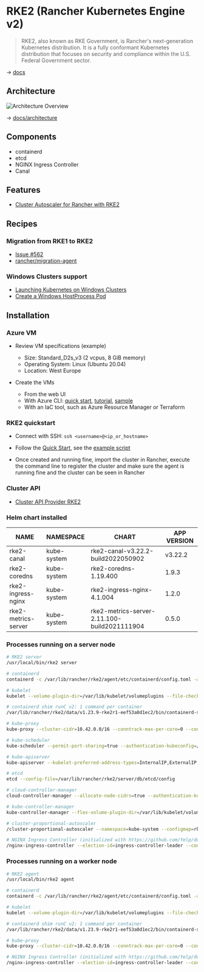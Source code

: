 # RKE2 (Rancher Kubernetes Engine v2)

> RKE2, also known as RKE Government, is Rancher's next-generation Kubernetes distribution. It is a fully conformant Kubernetes distribution that focuses on security and compliance within the U.S. Federal Government sector.

→ [docs](https://docs.rke2.io/)

## Architecture

![Architecture Overview](https://docs.rke2.io/architecture/overview.png)

→ [docs/architecture](https://docs.rke2.io/architecture/architecture/)

## Components

* containerd
* etcd
* NGINX Ingress Controller
* Canal

## Features

* [Cluster Autoscaler for Rancher with RKE2](https://github.com/kubernetes/autoscaler/tree/master/cluster-autoscaler/cloudprovider/rancher)

## Recipes

### Migration from RKE1 to RKE2

* [Issue #562](https://github.com/rancher/rke2/issues/562)
* [rancher/migration-agent](https://github.com/rancher/migration-agent)

### Windows Clusters support

* [Launching Kubernetes on Windows Clusters](https://docs.ranchermanager.rancher.io/pages-for-subheaders/use-windows-clusters)
* [Create a Windows HostProcess Pod](https://kubernetes.io/docs/tasks/configure-pod-container/create-hostprocess-pod/)

## Installation

### Azure VM

* Review VM specifications (example)
  * Size: Standard_D2s_v3 (2 vcpus, 8 GiB memory)
  * Operating System: Linux (Ubuntu 20.04)
  * Location: West Europe

* Create the VMs
  * From the web UI
  * With Azure CLI: [quick start](https://docs.microsoft.com/en-us/azure/virtual-machines/windows/quick-create-cli), [tutorial](https://docs.microsoft.com/en-us/azure/virtual-machines/linux/tutorial-manage-vm), [sample](../samples/scripts/az-vm.sh)
  * With an IaC tool, such as Azure Resource Manager or Terraform

### RKE2 quickstart

* Connect with SSH: `ssh <username>@<ip_or_hostname>`

* Follow the [Quick Start](https://docs.rke2.io/install/quickstart/), see the [example script](../samples/scripts/az-rke2.sh)

* Once created and running fine, import the cluster in Rancher, execute the command line to register the cluster and make sure the agent is running fine and the cluster can be seen in Rancher

### Cluster API

* [Cluster API Provider RKE2](https://github.com/rancher-sandbox/cluster-api-provider-rke2)

### Helm chart installed

NAME                | NAMESPACE   | CHART                                        | APP VERSION
--------------------|-------------|----------------------------------------------|------------
rke2-canal          | kube-system | rke2-canal-v3.22.2-build2022050902           | v3.22.2
rke2-coredns        | kube-system | rke2-coredns-1.19.400                        | 1.9.3
rke2-ingress-nginx  | kube-system | rke2-ingress-nginx-4.1.004                   | 1.2.0
rke2-metrics-server | kube-system | rke2-metrics-server-2.11.100-build2021111904 | 0.5.0

### Processes running on a server node

```bash
# RKE2 server
/usr/local/bin/rke2 server

# containerd
containerd -c /var/lib/rancher/rke2/agent/etc/containerd/config.toml -a /run/k3s/containerd/containerd.sock --state /run/k3s/containerd --root /var/lib/rancher/rke2/agent/containerd

# kubelet
kubelet --volume-plugin-dir=/var/lib/kubelet/volumeplugins --file-check-frequency=5s --sync-frequency=30s --address=0.0.0.0 --alsologtostderr=false --anonymous-auth=false --authentication-token-webhook=true --authorization-mode=Webhook --cgroup-driver=cgroupfs --client-ca-file=/var/lib/rancher/rke2/agent/client-ca.crt --cloud-provider=external --cluster-dns=10.43.0.10 --cluster-domain=cluster.local --container-runtime=remote --container-runtime-endpoint=unix:///run/k3s/containerd/containerd.sock --containerd=/run/k3s/containerd/containerd.sock --eviction-hard=imagefs.available<5%,nodefs.available<5% --eviction-minimum-reclaim=imagefs.available=10%,nodefs.available=10% --fail-swap-on=false --healthz-bind-address=127.0.0.1 --hostname-override=vm-bthomas-rke2server --kubeconfig=/var/lib/rancher/rke2/agent/kubelet.kubeconfig --log-file=/var/lib/rancher/rke2/agent/logs/kubelet.log --log-file-max-size=50 --logtostderr=false --node-labels= --pod-manifest-path=/var/lib/rancher/rke2/agent/pod-manifests --read-only-port=0 --resolv-conf=/run/systemd/resolve/resolv.conf --serialize-image-pulls=false --stderrthreshold=FATAL --tls-cert-file=/var/lib/rancher/rke2/agent/serving-kubelet.crt --tls-private-key-file=/var/lib/rancher/rke2/agent/serving-kubelet.key

# containerd shim runC v2: 1 command per container
/var/lib/rancher/rke2/data/v1.23.9-rke2r1-eef53a0d1ec2/bin/containerd-shim-runc-v2 -namespace k8s.io -id <container_id> -address /run/k3s/containerd/containerd.sock

# kube-proxy
kube-proxy --cluster-cidr=10.42.0.0/16 --conntrack-max-per-core=0 --conntrack-tcp-timeout-close-wait=0s --conntrack-tcp-timeout-established=0s --healthz-bind-address=127.0.0.1 --hostname-override=vm-bthomas-rke2server --kubeconfig=/var/lib/rancher/rke2/agent/kubeproxy.kubeconfig --proxy-mode=iptables

# kube-scheduler
kube-scheduler --permit-port-sharing=true --authentication-kubeconfig=/var/lib/rancher/rke2/server/cred/scheduler.kubeconfig --authorization-kubeconfig=/var/lib/rancher/rke2/server/cred/scheduler.kubeconfig --bind-address=127.0.0.1 --kubeconfig=/var/lib/rancher/rke2/server/cred/scheduler.kubeconfig --profiling=false --secure-port=10259

# kube-apiserver
kube-apiserver --kubelet-preferred-address-types=InternalIP,ExternalIP,Hostname --allow-privileged=true --anonymous-auth=false --api-audiences=https://kubernetes.default.svc.cluster.local,rke2 --authorization-mode=Node,RBAC --bind-address=0.0.0.0 --cert-dir=/var/lib/rancher/rke2/server/tls/temporary-certs --client-ca-file=/var/lib/rancher/rke2/server/tls/client-ca.crt --egress-selector-config-file=/var/lib/rancher/rke2/server/etc/egress-selector-config.yaml --enable-admission-plugins=NodeRestriction,PodSecurityPolicy --enable-aggregator-routing=true --encryption-provider-config=/var/lib/rancher/rke2/server/cred/encryption-config.json --etcd-cafile=/var/lib/rancher/rke2/server/tls/etcd/server-ca.crt --etcd-certfile=/var/lib/rancher/rke2/server/tls/etcd/client.crt --etcd-keyfile=/var/lib/rancher/rke2/server/tls/etcd/client.key --etcd-servers=https://127.0.0.1:2379 --feature-gates=JobTrackingWithFinalizers=true --insecure-port=0 --kubelet-certificate-authority=/var/lib/rancher/rke2/server/tls/server-ca.crt --kubelet-client-certificate=/var/lib/rancher/rke2/server/tls/client-kube-apiserver.crt --kubelet-client-key=/var/lib/rancher/rke2/server/tls/client-kube-apiserver.key --profiling=false --proxy-client-cert-file=/var/lib/rancher/rke2/server/tls/client-auth-proxy.crt --proxy-client-key-file=/var/lib/rancher/rke2/server/tls/client-auth-proxy.key --requestheader-allowed-names=system:auth-proxy --requestheader-client-ca-file=/var/lib/rancher/rke2/server/tls/request-header-ca.crt --requestheader-extra-headers-prefix=X-Remote-Extra- --requestheader-group-headers=X-Remote-Group --requestheader-username-headers=X-Remote-User --secure-port=6443 --service-account-issuer=https://kubernetes.default.svc.cluster.local --service-account-key-file=/var/lib/rancher/rke2/server/tls/service.key --service-account-signing-key-file=/var/lib/rancher/rke2/server/tls/service.key --service-cluster-ip-range=10.43.0.0/16 --service-node-port-range=30000-32767 --storage-backend=etcd3 --tls-cert-file=/var/lib/rancher/rke2/server/tls/serving-kube-apiserver.crt --tls-private-key-file=/var/lib/rancher/rke2/server/tls/serving-kube-apiserver.key

# etcd
etcd --config-file=/var/lib/rancher/rke2/server/db/etcd/config

# cloud-controller-manager
cloud-controller-manager --allocate-node-cidrs=true --authentication-kubeconfig=/var/lib/rancher/rke2/server/cred/cloud-controller.kubeconfig --authorization-kubeconfig=/var/lib/rancher/rke2/server/cred/cloud-controller.kubeconfig --bind-address=127.0.0.1 --cloud-provider=rke2 --cluster-cidr=10.42.0.0/16 --configure-cloud-routes=false --kubeconfig=/var/lib/rancher/rke2/server/cred/cloud-controller.kubeconfig --node-status-update-frequency=1m0s --port=0 --profiling=false

# kube-controller-manager
kube-controller-manager --flex-volume-plugin-dir=/var/lib/kubelet/volumeplugins --terminated-pod-gc-threshold=1000 --permit-port-sharing=true --allocate-node-cidrs=true --authentication-kubeconfig=/var/lib/rancher/rke2/server/cred/controller.kubeconfig --authorization-kubeconfig=/var/lib/rancher/rke2/server/cred/controller.kubeconfig --bind-address=127.0.0.1 --cluster-cidr=10.42.0.0/16 --cluster-signing-kube-apiserver-client-cert-file=/var/lib/rancher/rke2/server/tls/client-ca.crt --cluster-signing-kube-apiserver-client-key-file=/var/lib/rancher/rke2/server/tls/client-ca.key --cluster-signing-kubelet-client-cert-file=/var/lib/rancher/rke2/server/tls/client-ca.crt --cluster-signing-kubelet-client-key-file=/var/lib/rancher/rke2/server/tls/client-ca.key --cluster-signing-kubelet-serving-cert-file=/var/lib/rancher/rke2/server/tls/server-ca.crt --cluster-signing-kubelet-serving-key-file=/var/lib/rancher/rke2/server/tls/server-ca.key --cluster-signing-legacy-unknown-cert-file=/var/lib/rancher/rke2/server/tls/server-ca.crt --cluster-signing-legacy-unknown-key-file=/var/lib/rancher/rke2/server/tls/server-ca.key --configure-cloud-routes=false --controllers=*,-service,-route,-cloud-node-lifecycle --feature-gates=JobTrackingWithFinalizers=true --kubeconfig=/var/lib/rancher/rke2/server/cred/controller.kubeconfig --profiling=false --root-ca-file=/var/lib/rancher/rke2/server/tls/server-ca.crt --secure-port=10257 --service-account-private-key-file=/var/lib/rancher/rke2/server/tls/service.key --use-service-account-credentials=true

# cluster-proportional-autoscaler
/cluster-proportional-autoscaler --namespace=kube-system --configmap=rke2-coredns-rke2-coredns-autoscaler --target=Deployment/rke2-coredns-rke2-coredns --logtostderr=true --v=2

# NGINX Ingress Controller (initialized with https://github.com/Yelp/dumb-init)
/nginx-ingress-controller --election-id=ingress-controller-leader --controller-class=k8s.io/ingress-nginx --ingress-class=nginx --configmap=kube-system/rke2-ingress-nginx-controller --validating-webhook=:8443 --validating-webhook-certificate=/usr/local/certificates/cert --validating-webhook-key=/usr/local/certificates/key --watch-ingress-without-class=true
```

### Processes running on a worker node

```bash
# RKE2 agent
/usr/local/bin/rke2 agent

# containerd
containerd -c /var/lib/rancher/rke2/agent/etc/containerd/config.toml -a /run/k3s/containerd/containerd.sock --state /run/k3s/containerd --root /var/lib/rancher/rke2/agent/containerd

# kubelet
kubelet --volume-plugin-dir=/var/lib/kubelet/volumeplugins --file-check-frequency=5s --sync-frequency=30s --address=0.0.0.0 --alsologtostderr=false --anonymous-auth=false --authentication-token-webhook=true --authorization-mode=Webhook --cgroup-driver=systemd --client-ca-file=/var/lib/rancher/rke2/agent/client-ca.crt --cloud-provider=external --cluster-dns=10.43.0.10 --cluster-domain=cluster.local --container-runtime=remote --container-runtime-endpoint=unix:///run/k3s/containerd/containerd.sock --containerd=/run/k3s/containerd/containerd.sock --eviction-hard=imagefs.available<5%,nodefs.available<5% --eviction-minimum-reclaim=imagefs.available=10%,nodefs.available=10% --fail-swap-on=false --healthz-bind-address=127.0.0.1 --hostname-override=vm-bthomas-rke2worker1 --kubeconfig=/var/lib/rancher/rke2/agent/kubelet.kubeconfig --log-file=/var/lib/rancher/rke2/agent/logs/kubelet.log --log-file-max-size=50 --logtostderr=false --node-labels= --pod-manifest-path=/var/lib/rancher/rke2/agent/pod-manifests --read-only-port=0 --resolv-conf=/run/systemd/resolve/resolv.conf --serialize-image-pulls=false --stderrthreshold=FATAL --tls-cert-file=/var/lib/rancher/rke2/agent/serving-kubelet.crt --tls-private-key-file=/var/lib/rancher/rke2/agent/serving-kubelet.key

# containerd shim runC v2: 1 command per container
/var/lib/rancher/rke2/data/v1.23.9-rke2r1-eef53a0d1ec2/bin/containerd-shim-runc-v2 -namespace k8s.io -id <container_id> -address /run/k3s/containerd/containerd.sock

# kube-proxy
kube-proxy --cluster-cidr=10.42.0.0/16 --conntrack-max-per-core=0 --conntrack-tcp-timeout-close-wait=0s --conntrack-tcp-timeout-established=0s --healthz-bind-address=127.0.0.1 --hostname-override=vm-bthomas-rke2worker1 --kubeconfig=/var/lib/rancher/rke2/agent/kubeproxy.kubeconfig --proxy-mode=iptables

# NGINX Ingress Controller (initialized with https://github.com/Yelp/dumb-init)
/nginx-ingress-controller --election-id=ingress-controller-leader --controller-class=k8s.io/ingress-nginx --ingress-class=nginx --configmap=kube-system/rke2-ingress-nginx-controller --validating-webhook=:8443 --validating-webhook-certificate=/usr/local/certificates/cert --validating-webhook-key=/usr/local/certificates/key --watch-ingress-without-class=true
```
